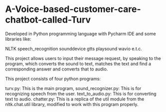 # A-Voice-based-customer-care-chatbot-called-Turv

Developed in Python programming language with Pycharm IDE and some libraries like:

NLTK
speech_recognition
sounddevice
gtts
playsound
wavio e.t.c.

This project allows users to input their message request, by speaking to the program,
which converts the sound to text, matches the text and find a corresponding answer and converts that to audio.

This project consists of four python programs:

turv.py: This is the main program,
sound_recognizer.py: This is for recognizing speech from the user.
text_to_audio.py: This is for converting text to audio.
chatter.py: This is a replica of the util module from the nltk.chat.util library, modified to work with this program properly.
